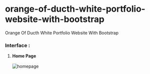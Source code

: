 # orange-of-ducth-white-portfolio-website-with-bootstrap
Orange Of Ducth White Portfolio Website With Bootstrap
<h3>Interface :</h3>
<ol>
  	<li><b>Home Page</b></li>
	<br />
  		<img src="https://github.com/alfiannurhudaputra/orange-of-ducth-white-portfolio-website-with-bootstrap/assets/63383625/3cd12f2f-3191-4751-babc-e68b1e534adb" alt="homepage">
</ol>
